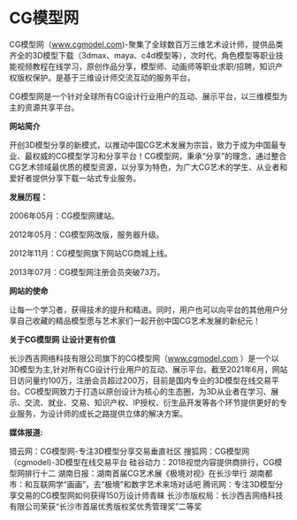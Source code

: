 # CG模型网


CG模型网（www.cgmodel.com)-聚集了全球数百万三维艺术设计师，提供品类齐全的3D模型下载（3dmax、maya、c4d模型等），次时代、角色模型等职业技能视频教程在线学习，原创作品分享，模型师、动画师等职业求职/招聘，知识产权版权保护。是基于三维设计师交流互动的服务平台。

CG模型网是一个针对全球所有CG设计行业用户的互动、展示平台，以三维模型为主的资源共享平台。

**网站简介**

开创3D模型分享的新模式，以推动中国CG艺术发展为宗旨，致力于成为中国最专业、最权威的CG模型学习和分享平台！CG模型网，秉承“分享”的理念，通过整合CG艺术领域最优质的模型资源，以分享为特色，为广大CG艺术的学生、从业者和爱好者提供分享下载一站式专业服务。 

**发展历程：**

2006年05月：CG模型网建站。

2012年05月：CG模型网改版，服务器升级。

2012年11月：CG模型网旗下网站CG商城上线。

2013年07月：CG模型网注册会员突破73万。

**网站的使命**

让每一个学习者，获得技术的提升和精进。同时，用户也可以向平台的其他用户分享自己收藏的精品模型愿与艺术家们一起开创中国CG艺术发展的新纪元！

**关于CG模型网    让设计更有价值**

长沙西吉网络科技有限公司旗下的CG模型网（www.cgmodel.com ）是一个以3D模型为主,针对所有CG设计行业用户的互动、展示平台。截至2021年6月，网站日访问量约100万，注册会员超过200万，目前是国内专业的3D模型在线交易平台。CG模型网致力于打造以原创设计为核心的生态圈，为3D从业者在学习、展示、交流、就业、交易、知识产权、IP授权、衍生品开发等各个环节提供更好的专业服务，为设计师的成长之路提供立体的解决方案。

**媒体报道:**

猎云网：CG模型网-专注3D模型分享交易垂直社区
搜狐网：CG模型网（cgmodel)-3D模型在线交易平台
硅谷动力：2018视觉内容提供商排行，CG模型网排行十二
湖南日报：湖南首届CG艺术展《极境对视》在长沙举行
湖南都市：和互联网学“画画”，去“极境”和数字艺术来场对话吧
腾讯网：专注3D模型分享交易的CG模型网如何获得150万设计师青睐
长沙市版权局：长沙西吉网络科技有限公司荣获“长沙市首届优秀版权奖优秀管理奖”二等奖
